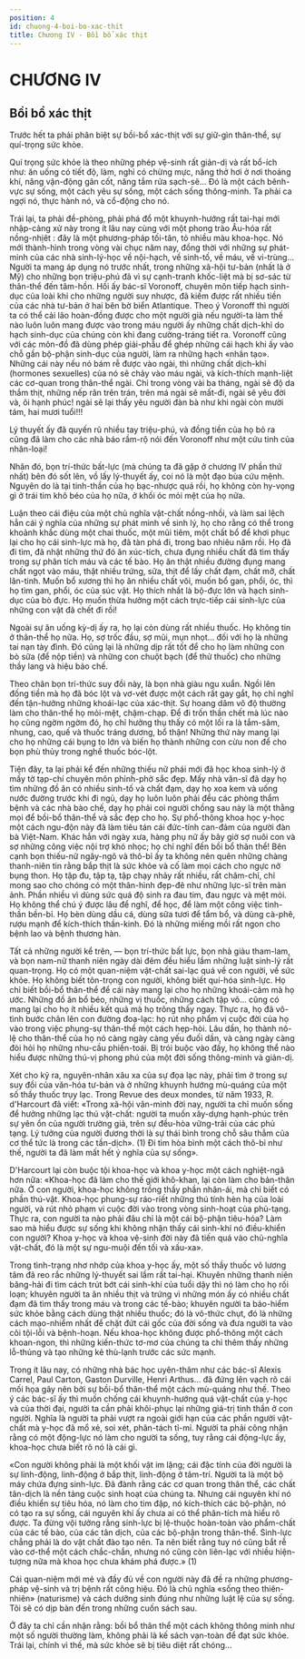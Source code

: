 ```yaml
---
position: 4
id: chuong-4-boi-bo-xac-thit
title: Chương IV - Bồi bổ xác thịt
---
```


# CHƯƠNG IV

## Bồi bổ xác thịt

Trước hết ta phải phân biệt sự bồi-bổ xác-thịt với sự giữ-gìn thân-thể, sự quí-trọng sức khỏe.

Quí trọng sức khỏe là theo những phép vệ-sinh rất giản-dị và rất bổ-ích như: ăn uống có tiết độ, làm, nghỉ có chừng mực, năng thở hơi ở nơi thoáng khí, năng vận-động gân cốt, năng tắm rửa sạch-sẽ... Đó là một cách bênh-vực sự sống, một cách yêu sự sống, một cách sống thông-minh. Ta phải ca ngợi nó, thực hành nó, và cổ-động cho nó.

Trái lại, ta phải đề-phòng, phải phá đổ một khuynh-hướng rất tai-hại mới nhập-cảng xử này trong ít lâu nay cùng với một phong trào Âu-hóa rất nồng-nhịêt : đây là một phương-pháp tối-tân, tỏ nhiều màu khoa-học. Nó mới thành-hình trong vòng vài chục năm nay, đồng thời với những sự phát-minh của các nhà sinh-lý-học về nội-hạch, về sinh-tố, về máu, về vi-trùng... Người ta mang áp dụng nó trước nhất, trong những xã-hội tư-bản (nhất là ở Mỹ) cho những bọn triệu-phú đã vì sự cạnh-tranh khốc-liệt mà bị sơ-sác từ thân-thể đến tâm-hồn. Hồi ấy bác-sĩ Voronoff, chuyên môn tiếp hạch sinh-dục của loài khỉ cho những người suy nhược, đã kiếm được rất nhiều tiền của các nhà tư-bản ở hai bên bờ biển Atlantique. Theo ý Voronoff thì người ta có thể cải lão hoàn-đồng được cho một người già nếu người-ta làm thế nào luôn luôn mang được vào trong máu người ấy những chất dịch-khỉ do hạch sinh-dục của chúng còn khi đang cường-tráng tiết ra. Voronoff cũng với các môn-đồ đã dùng phép giải-phẫu để ghép những cái hạch khi ấy vào chỗ gần bộ-phận sinh-dục của người, làm ra những hạch «nhân tạo». Những cái này nếu nó bám rễ được vào ngài, thì những chất dịch-khỉ (hormones sexuelles) của nó sẽ chảy vào máu ngài, và kích-thích mạnh-liệt các cơ-quan trong thân-thể ngài. Chỉ trong vòng vài ba tháng, ngài sẽ độ da thắm thịt, những nếp răn trên trán, trên má ngài sẽ mất-đi, ngài sẽ yêu đời và, ôi hạnh phúc! ngài sẽ lại thấy yêu người đàn bà như khi ngài còn mười tám, hai mươi tuổi!!!

Lý thuyết ấy đã quyến rũ nhiều tay triệu-phú, và đồng tiền của họ bỏ ra cũng đã làm cho các nhà báo rầm-rộ nói đến Voronoff như một cứu tinh của nhân-loại!

Nhân đó, bọn trí-thức bất-lực (mà chúng ta đã gặp ở chương IV phần thứ nhất) bên đó sốt lên, vồ lấy lý-thuyết ấy, coi nó là một đạo bùa cứu mệnh. Nguyên do là tại tinh-thần của họ bạc-nhược quá rồi, họ không còn hy-vọng gì ở trái tim khô béo của họ nữa, ở khối óc mỏi mệt của họ nữa.

Luận theo cái điệu của một chủ nghĩa vật-chất nồng-nhồi, và làm sai lệch hẳn cái ý nghĩa của những sự phát minh về sinh lý, họ cho rằng có thể trong khoảnh khắc dùng một chai thuốc, một mũi tiêm, một chất bổ để khơi phục lại cho họ cái sinh-lực mà họ, đã tàn phá đi, trong bao nhiêu năm rồi. Họ đã đi tìm, đã nhặt những thứ đó ăn xúc-tích, chưa đụng nhiều chất đã tìm thấy trong sự phân tích máu và các tế bào. Họ ăn thật nhiều đường đụng mang chất ngọt vào máu, thật nhiều trứng, sữa, thịt để lấy chất đạm, chất mỡ, chất lân-tinh. Muốn bổ xương thì họ ăn nhiều chất vôi, muốn bổ gan, phổi, óc, thì họ tìm gan, phổi, óc của súc vật. Họ thích nhất là bộ-đực lớn và hạch sinh-dục của bò đực. Họ muốn thừa hưởng một cách trực-tiếp cái sinh-lực của những con vật đã chết đi rồi!

Ngoài sự ăn uống kỳ-dị ấy ra, họ lại còn dùng rất nhiều thuốc. Họ không tin ở thân-thể họ nữa. Họ, sợ trốc đầu, sợ mũi, mụn nhọt... đối với họ là những tai nạn tày đình. Đó cũng lại là những dịp rất tốt để cho họ làm những con bò sữa (để nộp tiền) và những con chuột bạch (để thử thuốc) cho những thầy lang và hiệu bảo chế.

Theo chân bọn trí-thức suy đồi này, là bọn nhà giàu ngu xuẩn. Ngồi lên đống tiền mà họ đã bóc lột và vơ-vét được một cách rất gay gắt, họ chỉ nghĩ đến tận-hưởng những khoái-lạc của xác-thịt. Sự hoang dâm vô độ thường làm cho thân-thể họ mỏi-mệt, chậm-chạp. Để đi trốn thần chết mà lúc nào họ cũng ngờm ngờm đó, họ chỉ hưởng thụ thấy có một lối ra là tắm-sâm, nhung, cao, quế và thuốc tráng dương, bổ thận! Những thứ này mang lại cho họ những cái bụng to lớn và biến họ thành những con cừu non để cho bọn phù thủy trong nghề thuốc bóc-lột.

Tiện đây, ta lại phải kể đến những thiếu nữ phái mới đã học khoa sinh-lý ở mấy tờ tạp-chí chuyên môn phỉnh-phờ sắc đẹp. Mấy nhà văn-sĩ đã dạy họ tìm những đồ ăn có nhiều sinh-tố và chất đạm, dạy họ xoa kem và uống nước đường trước khi đi ngủ, dạy họ luôn luôn phải đểu các phòng thẩm bệnh và các nhà bào chế, dạy họ phải coi người chồng sau này là một thằng mọi để bồi-bổ thân-thể và sắc đẹp cho họ. Sự phổ-thông khoa học y-học một cách ngu-độn này đã làm tiêu tán cái đức-tính can-đảm của người đàn bà Việt-Nam. Khác hẳn với ngày xưa, hàng phụ nữ ấy bây giờ sợ nuôi con và sợ những công việc nội trợ khó nhọc; họ chỉ nghĩ đến bồi bổ thân thể! Bên cạnh bọn thiếu-nữ ngây-ngô và thô-bỉ ấy ta không nên quên những chàng thanh-niên tin rằng bắp thịt là sức khỏe và cố làm mọi cách cho ngực nở bụng thon. Họ tập đu, tập tạ, tập chạy nhảy rất nhiều, rất chăm-chỉ, chỉ mong sao cho chóng có một thân-hình đẹp-đẽ như những lực-sĩ trên màn ảnh. Phần nhiều vì dùng sức quá độ sinh ra đau tim, đau ngực và mệt mỏi. Họ không thể chú ý được lâu để nghĩ, để học, để làm một công việc tinh-thần bền-bỉ. Họ bèn dùng dầu cá, dùng sữa tươi để tẩm bổ, và dùng cà-phê, rượu mạnh để kích-thích thần-kinh. Đó là những miếng mồi rất ngon cho bệnh lao và bệnh thương hàn.

Tất cả những người kể trên, — bọn trí-thức bất lực, bọn nhà giàu tham-lam, và bọn nam-nữ thanh niên ngày dài đêm đều hiểu lầm những luật sinh-lý rất quan-trọng. Họ có một quan-niệm vật-chất sai-lạc quá về con người, về sức khỏe. Họ không biết tôn-trọng con người, không biết quí-hóa sinh-lực. Họ chỉ biết bồi-bổ thân-thể để cái này mang lại cho họ những khoái-cảm mà họ ước. Những đồ ăn bổ béo, những vị thuốc, những cách tập võ... cũng có mang lại cho họ ít nhiều kết quả mà họ trông thấy ngay. Thực ra, họ đã vô-tình bước chân lên con đường đoạ-lạc: họ rút nhọ phẩm vị cuộc đời của họ vào trong việc phụng-sự thân-thể một cách hẹp-hòi. Lâu dần, họ thành nô-lệ cho thân-thể của họ nó càng ngày càng yếu đuối dần, và càng ngày càng đòi hỏi họ những nhu-cầu phiền-toái. Bị trói buộc vào đấy, họ không thể nào hiểu được những thú-vị phong phú của một đời sống thông-minh và giản-dị.

Xét cho kỹ ra, nguyên-nhân xâu xa của sự đọa lạc này, phải tìm ở trong sự suy đồi của văn-hóa tư-bản và ở những khuynh hướng mù-quáng của một số thầy thuốc trụy lạc. Trong Revue des deux mondes, từ năm 1933, R. d'Harcourt đã viết: «Trong xã-hội văn-minh đời nay, người ta chỉ muốn sống để hưởng những lạc thú vật-chất: người ta muốn xây-dựng hạnh-phúc trên sự yên ổn của người trường giả, trên sự đều-hòa vững-trãi của các phủ tạng. Lý tưởng của người đương thời là sự thái bình trong chỗ sâu thẳm của cơ thể tức là trong các tần-dịch». (1) Đi tìm hòa bình một cách thô-bỉ như thế, người ta đã làm mất hết ý nghĩa của sự sống».

D'Harcourt lại còn buộc tội khoa-học và khoa y-học một cách nghiệt-ngã hơn nữa: «Khoa-học đã làm cho thế giới khô-khan, lại còn làm cho bản-thân nữa. Ở con người, khoa-học không trồng thấy phần nhân-ái, mà chỉ biết có phần thú-vật. Khoa-học phung-sự ráo-riết những thú tính hèn hạ của loài người, và rút nhỏ phạm vi cuộc đời vào trong vòng sinh-hoạt của phủ-tạng. Thực ra, con người ta nào phải đâu chỉ là một cái bộ-phận tiêu-hóa? Làm sao mà hiểu được sự sống khi không nhận thấy cái sinh-khí nó điều-khiển con người? Khoa y-học và khoa vệ-sinh đời này đã tiến quá vào chủ-nghĩa vật-chất, đó là một sự ngu-muội đến tối và xấu-xa».

Trong tình-trạng nhơ nhớp của khoa y-học ấy, một số thầy thuốc vô lương tâm đã reo rắc những lý-thuyết sai lầm rất tai-hại. Khuyên những thanh niên băng-hải đi tìm cách trút bớt cái sinh-khí của tuổi dậy thì nó làm cho họ rối loạn; khuyên người ta ăn nhiều thịt và trứng vì những món ấy có nhiều chất đạm đã tìm thấy trong máu và trong các tế-bào; khuyên người ta bảo-hiểm sức khỏe bằng cách dùng thật nhiều thuốc; đó là vô-thức chụt, đó là những cách mạo-nhiểm nhất để chặt đứt cái gốc của đời sống và đưa người ta vào cõi tội-lỗi và bệnh-hoạn. Nếu khoa-học không được phổ-thông một cách khoan-ngon, thì những kiến-thức tơ-mơ của chúng ta chỉ thêm thấy những lỗ-thủng và tạo những kẻ thù-lạnh trước các sức mạnh.

Trong ít lâu nay, có những nhà bác học uyên-thâm như các bác-sĩ Alexis Carrel, Paul Carton, Gaston Durville, Henri Arthus... đã đứng lên vạch rõ cái mối họa gây nên bởi sự bồi-bổ thân-thể một cách mù-quáng như thế. Theo ý các bác-sĩ ấy thì muốn chống cái khuynh-hướng quá vật-chất của y-học và của thời đại, người ta cần phải khôi-phục lại những giá-trị tinh thần ở con người. Nghĩa là người ta phải vượt ra ngoài giới hạn của các phần người vật-chất mà y-học đã mổ xẻ, soi xét, phân-tách tỉ-mỉ. Người ta phải công nhận rằng có một động-lực nó làm cho người ta sống, tuy rằng cái động-lực ấy, khoa-học chưa biết rõ nó là cái gì.

«Con người không phải là một khối vật im lặng; cái đặc tính của đời người là sự linh-động, linh-động ở bắp thịt, linh-động ở tâm-trí. Người ta là một bộ máy chứa đựng sinh-lực. Đã đành rằng các cơ quan trong thân thể, các chất tân-dịch là nền tảng cuộc sinh hoạt của chúng ta. Nhưng cái nguyên khí nó điều khiển sự tiêu hóa, nó làm cho tim đập, nó kích-thích các bộ-phận, nó có tạo ra sự sống, cái nguyên khí ấy chưa ai có thể phân-tích mà hiểu rõ được. Ta đừng vội tưởng rằng sinh-lực bị lệ-thuộc hoàn-toàn vào phẩm-chất của các tế bào, của các tân dịch, của các bộ-phận trong thân-thể. Sinh-lực chẳng phải là do vật chất đào tạo nên. Ta nên biết rằng tuy nó cũng bắt rễ vào cơ-thể một cách chắc-chắn, nhưng nó cũng còn liên-lạc với nhiều hiện-tượng nữa mà khoa học chưa khám phá được.» (1)

Cái quan-niệm mới mẻ và đầy đủ về con người này đã đề ra những phương-pháp vệ-sinh và trị bệnh rất công hiệu. Đó là chủ nghĩa «sống theo thiên-nhiên» (naturisme) và cách dưỡng sinh đúng như những luật lệ của sự sống. Tôi sẽ có dịp bàn đến trong những cuốn sách sau.

Ở đây ta chỉ cần nhận rằng: bồi bổ thân thể một cách không thông minh như một số người thường làm, không phải là kế sách vạn-toàn để đạt sức khỏe. Trái lại, chính vì thế, mà sức khỏe sẽ bị tiêu diệt rất chóng...